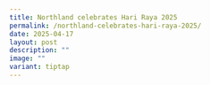 ```yaml
---
title: Northland celebrates Hari Raya 2025
permalink: /northland-celebrates-hari-raya-2025/
date: 2025-04-17
layout: post
description: ""
image: ""
variant: tiptap
---
```

